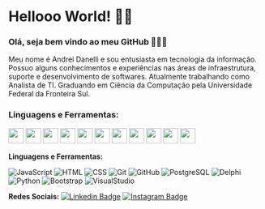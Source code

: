 # Hellooo World! 👨‍💻

### Olá, seja bem vindo ao meu GitHub 👏🎊🎉

Meu nome é Andrei Danelli e sou entusiasta em tecnologia da informação. Possuo alguns conhecimentos e experiências
nas áreas de infraestrutura, suporte e desenvolvimento de softwares. Atualmente trabalhando como Analista de TI.
Graduando em Ciência da Computação pela Universidade Federal da Fronteira Sul.


### Linguagens e Ferramentas:
<img src="https://img.icons8.com/color/48/000000/html-5--v1.ico" width="30"> <img src="https://img.icons8.com/color/48/000000/javascript--v1.ico" width="30"> <img src="https://img.icons8.com/color/48/000000/css3.png" width="30"> <img src="https://img.icons8.com/color/48/000000/git.png" width="30"> <img src="https://img.icons8.com/color/48/000000/console.png" width="30"> <img src="https://img.icons8.com/color/48/000000/github--v1.png" width="30"> <img src="https://img.icons8.com/color/48/000000/visual-studio-code-2019.png" width="30"> <img src="https://img.icons8.com/color/48/000000/delphi-ide.png" width="30"> <img src="https://img.icons8.com/color/48/000000/python--v1.png" width="30"> <img src="https://img.icons8.com/color/48/000000/bootstrap.png" width="30"> <img src="https://img.icons8.com/color/48/000000/postgreesql.png" width="30">

**Linguagens e Ferramentas:**
<p>
	<img alt="JavaScript" src="https://img.shields.io/badge/JavaScript-F7DF1E?logo=javascript&logoColor=white&style=flat"/>
	<img alt="HTML" src="https://img.shields.io/badge/HTML-E34F26?logo=html5&logoColor=white&style=flat"/>
	<img alt="CSS" src="https://img.shields.io/badge/CSS-1572B6?logo=css3&logoColor=white&style=flat"/>
	<img alt="Git" src="https://img.shields.io/badge/Git-F05032?logo=git&logoColor=white&style=flat"/>
	<img alt="GitHub" src="https://img.shields.io/badge/GitHub-181717?logo=github&logoColor=white&style=flat"/>
	<img alt="PostgreSQL" src="https://img.shields.io/badge/PostgreSQL-1572B6?logo=postgresql&logoColor=white&style=flat"/>
	<img alt="Delphi" src="https://img.shields.io/badge/Delphi-F40D12?logo=delphi&logoColor=white&style=flat"/>
	<img alt="Python" src="https://img.shields.io/badge/Python-3776AB?logo=python&logoColor=white&style=flat"/>
	<img alt="Bootstrap" src="https://img.shields.io/badge/Bootstrap-7952B3?logo=bootstrap&logoColor=white&style=flat"/>
	<img alt="VisualStudio" src="https://img.shields.io/badge/Visual Studio Code-1572B6?logo=visualstudio&logoColor=white&style=flat"/>
</p>

**Redes Sociais:**
[![Linkedin Badge](https://img.shields.io/badge/-LinkedIn-blue?style=flat-square&logo=Linkedin&logoColor=white&link=https://www.linkedin.com/in/andrei-danelli-a884141a4/)](https://www.linkedin.com/in/andrei-danelli-a884141a4/)
[![Instagram Badge](<img alt="VisualStudio" src="https://img.shields.io/badge/Visual Studio Code-1572B6?logo=visualstudio&logoColor=white&style=flat"/>)](https://www.instagram.com/_andreidanelli_/)
